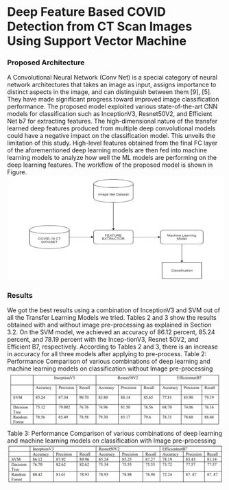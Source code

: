 # Deep Feature Based COVID Detection from CT Scan Images Using Support Vector Machine
### Proposed Architecture
A Convolutional Neural Network (Conv Net) is a special category of neural 
network architectures that takes an image as input, assigns importance to distinct 
aspects in the image, and can distinguish between them [9], [5]. They have made 
significant progress toward improved image classification performance. The 
proposed model exploited various state-of-the-art CNN models for classification 
such as InceptionV3, Resnet50V2, and Efficient Net b7 for extracting features. 
The high-dimensional nature of the transfer learned deep features produced from 
multiple deep convolutional models could have a negative impact on the 
classification model. This unveils the limitation of this study. High-level features 
obtained from the final FC layer of the aforementioned deep learning models are 
then fed into machine learning models to analyze how well the ML models are 
performing on the deep learning features. The workflow of the proposed model is 
shown in Figure.
![alt text](https://github.com/LokeshSaipureddi/Covid-19-Detection/blob/main/Screenshot%202022-02-08%20130831.png)
### Results
We got the best results using a combination of InceptionV3 and SVM out of all
the Transfer Learning Models we tried. Tables 2 and 3 show the results obtained
with and without image pre-processing as explained in Section 3.2. On the SVM
model, we achieved an accuracy of 86.12 percent, 85.24 percent, and 78.19
percent with the Incep-tionV3, Resnet 50V2, and Efficient B7, respectively.
According to Tables 2 and 3, there is an increase in accuracy for all three models
after applying to pre-process.
Table 2: Performance Comparison of various combinations of deep learning and
machine learning models on classification without Image pre-processing
![alt text](https://github.com/LokeshSaipureddi/Covid-19-Detection/blob/main/Screenshot%202022-02-08%20131249.png)
Table 3: Performance Comparison of various combinations of deep learning
and machine learning models on classification with Image pre-processing
![alt text](https://github.com/LokeshSaipureddi/Covid-19-Detection/blob/main/Screenshot%202022-02-08%20131325.png)

